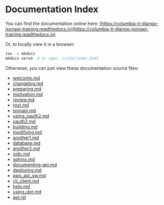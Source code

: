 # Documentation Index

You can find the documentation online here:
[https://columbia-it-django-jsonapi-training.readthedocs.io](https://columbia-it-django-jsonapi-training.readthedocs.io)

Or, to locally view it in a browser:
```bash
tox -e mkdocs
mkdocs serve  # or open ./site/index.html
```

Otherwise, you can just view these documentation source files:


- [welcome.md](docs/welcome.md)
- [changelog.md](docs/changelog.md)
- [preparing.md](docs/preparing.md)
- [motivation.md](docs/motivation.md)
- [review.md](docs/review.md)
- [rest.md](docs/rest.md)
- [jsonapi.md](docs/jsonapi.md)
- [using_oauth2.md](docs/using_oauth2.md)
- [oauth2.md](docs/oauth2.md)
- [building.md](docs/building.md)
- [modifying.md](docs/modifying.md)
- [another1.md](docs/another1.md)
- [database.md](docs/database.md)
- [another2.md](docs/another2.md)
- [oidc.md](docs/oidc.md)
- [sphinx.md](docs/sphinx.md)
- [documenting-api.md](docs/documenting-api.md)
- [deploying.md](docs/deploying.md)
- [aws_api_gw.md](docs/aws_api_gw.md)
- [cli_client.md](docs/cli_client.md)
- [help.md](docs/help.md)
- [using_dot.md](docs/using_dot.md)
- [api.rst](docs/api.rst)
